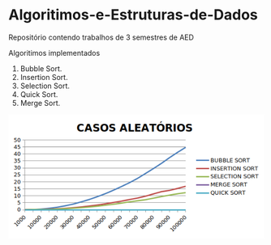 # Algoritimos-e-Estruturas-de-Dados
Repositório contendo trabalhos de 3 semestres de AED


Algoritimos implementados  
1. Bubble Sort.  
2. Insertion Sort.  
3. Selection Sort.  
4. Quick Sort.  
5. Merge Sort.  

![Screenshot](resultado.png)
